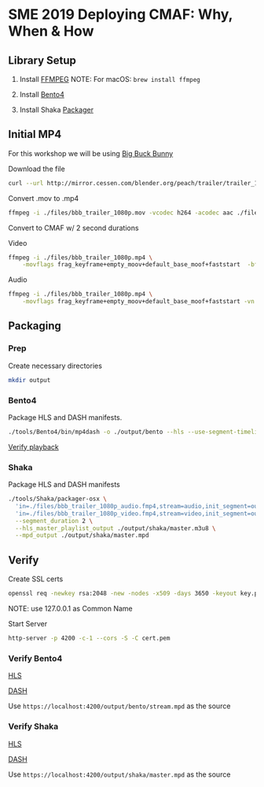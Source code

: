 # SME 2019 Deploying CMAF: Why, When & How

## Library Setup

1. Install [FFMPEG](https://ffmpeg.org/download.html)
NOTE: For macOS: `brew install ffmpeg`

2. Install [Bento4](https://www.bento4.com/downloads/)

3. Install Shaka [Packager](https://github.com/google/shaka-packager/releases)

## Initial MP4

For this workshop we will be using [Big Buck Bunny](https://peach.blender.org/download/)

Download the file

```bash
curl --url http://mirror.cessen.com/blender.org/peach/trailer/trailer_1080p.mov --output ./files/bbb_trailer_1080p.mov
```

Convert .mov to .mp4

```bash
ffmpeg -i ./files/bbb_trailer_1080p.mov -vcodec h264 -acodec aac ./files/bbb_trailer_1080p.mp4
```

Convert to CMAF w/ 2 second durations

Video

```bash
ffmpeg -i ./files/bbb_trailer_1080p.mp4 \
    -movflags frag_keyframe+empty_moov+default_base_moof+faststart  -bf 2 -g 50 -sc_threshold 0 -an -strict experimental -profile:v baseline -b:v 2048k -f mp4 ./files/bbb_trailer_1080p_video.fmp4
```

Audio

```bash
ffmpeg -i ./files/bbb_trailer_1080p.mp4 \
    -movflags frag_keyframe+empty_moov+default_base_moof+faststart -vn -strict experimental -profile:v baseline -c:a copy -frag_duration 2000000 -f mp4 ./files/bbb_trailer_1080p_audio.fmp4
```

## Packaging

### Prep

Create necessary directories

```bash
mkdir output
```

### Bento4

Package HLS and DASH manifests.

```bash
./tools/Bento4/bin/mp4dash -o ./output/bento --hls --use-segment-timeline ./files/bbb_trailer_1080p_*.fmp4
```

[Verify playback](https://hls-js.netlify.com/demo/?src=https%3A%2F%2Flocalhost%3A4200%2Foutput%2Fbento%2Fmaster.m3u8&demoConfig=eyJlbmFibGVTdHJlYW1pbmciOnRydWUsImF1dG9SZWNvdmVyRXJyb3IiOnRydWUsImVuYWJsZVdvcmtlciI6dHJ1ZSwiZHVtcGZNUDQiOmZhbHNlLCJsZXZlbENhcHBpbmciOi0xLCJsaW1pdE1ldHJpY3MiOi0xLCJ3aWRldmluZUxpY2Vuc2VVcmwiOiIifQ==)

### Shaka

Package HLS and DASH manifests

```bash
./tools/Shaka/packager-osx \
  'in=./files/bbb_trailer_1080p_audio.fmp4,stream=audio,init_segment=output/shaka/audio/init.mp4,segment_template=output/shaka/audio/$Number$.m4s,playlist_name=audio/main.m3u8,hls_group_id=audio,hls_name=English' \
  'in=./files/bbb_trailer_1080p_video.fmp4,stream=video,init_segment=output/shaka/video_1080p/init.mp4,segment_template=output/shaka/video_1080p/$Number$.m4s,playlist_name=video_1080p/main.m3u8,iframe_playlist_name=video_1080p/iframe.m3u8' \
  --segment_duration 2 \
  --hls_master_playlist_output ./output/shaka/master.m3u8 \
  --mpd_output ./output/shaka/master.mpd
```

## Verify

Create SSL certs

```bash
openssl req -newkey rsa:2048 -new -nodes -x509 -days 3650 -keyout key.pem -out cert.pem
```

NOTE: use 127.0.0.1 as Common Name

Start Server

```bash
http-server -p 4200 -c-1 --cors -S -C cert.pem
```

### Verify Bento4

[HLS](https://hls-js.netlify.com/demo/?src=https%3A%2F%2Flocalhost%3A4200%2Foutput%2Fbento%2Fmaster.m3u8&demoConfig=eyJlbmFibGVTdHJlYW1pbmciOnRydWUsImF1dG9SZWNvdmVyRXJyb3IiOnRydWUsImVuYWJsZVdvcmtlciI6dHJ1ZSwiZHVtcGZNUDQiOmZhbHNlLCJsZXZlbENhcHBpbmciOi0xLCJsaW1pdE1ldHJpY3MiOi0xLCJ3aWRldmluZUxpY2Vuc2VVcmwiOiIifQ==)

[DASH](http://reference.dashif.org/dash.js/nightly/samples/dash-if-reference-player/index.html)

Use `https://localhost:4200/output/bento/stream.mpd` as the source

### Verify Shaka

[HLS](https://hls-js.netlify.com/demo/?src=https%3A%2F%2Flocalhost%3A4200%2Foutput%2Fshaka%2Fmaster.m3u8&demoConfig=eyJlbmFibGVTdHJlYW1pbmciOnRydWUsImF1dG9SZWNvdmVyRXJyb3IiOnRydWUsImVuYWJsZVdvcmtlciI6dHJ1ZSwiZHVtcGZNUDQiOmZhbHNlLCJsZXZlbENhcHBpbmciOi0xLCJsaW1pdE1ldHJpY3MiOi0xLCJ3aWRldmluZUxpY2Vuc2VVcmwiOiIifQ==)

[DASH](http://reference.dashif.org/dash.js/nightly/samples/dash-if-reference-player/index.html)

Use `https://localhost:4200/output/shaka/master.mpd` as the source